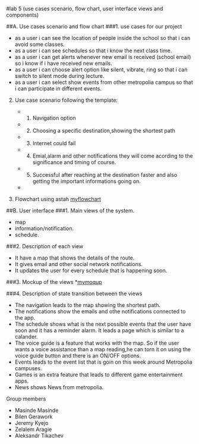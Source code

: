 #lab 5 (use cases scenario, flow chart, user interface views and components)

##A. Use cases scenario and flow chart
###1. use cases for our project
  * as a user i can see the location of people inside the school so that i can avoid some classes.
  * as a user i can see schedules so that i know the next class time.
  * as a user i can get alerts whenever new email is received (school email) so i know if i have received new emails.
  * as a user i can choose alert option like silent, vibrate, ring so that i can switch to silent mode during lecture.
  * as a user i can select show events from other metropolia campus so that i can participate in different events.
  
2. Use case scenario following the template:
   * 1. Navigation option
   * 2. Choosing a specific destination,showing the shortest path
   * 3. Internet could fail
   * 4. Emial,alarm and other notifications  they will come acording to the significance and timing of course.
   * 5. Successful after reaching at the destination faster and also getting the important informations going on.
   * 
  
  
3. Flowchart using astah
 [myflowchart](http://users.metropolia.fi/~bileng/SoftEng/flowchart.JPG)
  
  
##B. User interface
###1. Main views of the system.
   * map
   * information/notification.
   * schedule.
      
      
###2. Description of each view
   * It have a map that shows the details of the route.
   * It gives email and other social network notifications.
   * It updates the user for every schedule that is happening soon.
      
###3. Mockup of the views
   *[mymoqup](http://users.metropolia.fi/~bileng/SoftEng/moqupsPNG.PNG)
      
###4. Description of state transition between the views
   * The navigation leads to the map showing the shortest path.
   * The notifications show the emails and othe notifications connected to the app.
   * The schedule shows what is the next possible events that the user have soon and it has a reminder alarm. It leads a page which is similar to a calander.
   * The voice guide is a feature that works with the map. So if the user wants a voice assistance than a map reading,he can torn it on using the voice guide button and there is an ON/OFF options.
   * Events leads to the event list that is goin on this week around Metropolia campuses.
   * Games is an extra feature that leads to different game entertainment apps.
   * News shows News from metropolia.
      
Group members
  * Masinde Masinde
  * Bilen Gerawork
  * Jeremy Kyejo
  * Zelalem Aragie
  * Aleksandr Tikachev

